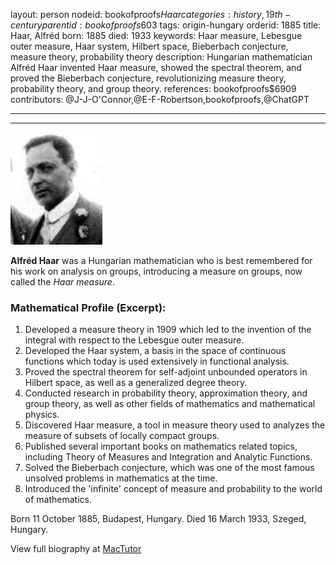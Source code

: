 layout: person
nodeid: bookofproofs$Haar
categories: history,19th-century
parentid: bookofproofs$603
tags: origin-hungary
orderid: 1885
title: Haar, Alfréd
born: 1885
died: 1933
keywords: Haar measure, Lebesgue outer measure, Haar system, Hilbert space, Bieberbach conjecture, measure theory, probability theory
description: Hungarian mathematician Alfréd Haar invented Haar measure, showed the spectral theorem, and proved the Bieberbach conjecture, revolutionizing measure theory, probability theory, and group theory.
references: bookofproofs$6909
contributors: @J-J-O'Connor,@E-F-Robertson,bookofproofs,@ChatGPT

---



---

![Haar.jpg](https://github.com/bookofproofs/bookofproofs.github.io/blob/main/_sources/_assets/images/portraits/Haar.jpg?raw=true)

**Alfréd Haar** was a Hungarian mathematician who is best remembered for his work on analysis on groups, introducing a measure on groups, now called the _Haar measure_.

### Mathematical Profile (Excerpt):
1. Developed a measure theory in 1909 which led to the invention of the integral with respect to the Lebesgue outer measure. 
2. Developed the Haar system, a basis in the space of continuous functions which today is used extensively in functional analysis. 
3. Proved the spectral theorem for self-adjoint unbounded operators in Hilbert space, as well as a generalized degree theory. 
4. Conducted research in probability theory, approximation theory, and group theory, as well as other fields of mathematics and mathematical physics.
5. Discovered Haar measure, a tool in measure theory used to analyzes the measure of subsets of locally compact groups. 
6. Published several important books on mathematics related topics, including Theory of Measures and Integration and Analytic Functions. 
7. Solved the Bieberbach conjecture, which was one of the most famous unsolved problems in mathematics at the time. 
8. Introduced the 'infinite' concept of measure and probability to the world of mathematics.

Born 11 October 1885, Budapest, Hungary. Died 16 March 1933, Szeged, Hungary.

View full biography at [MacTutor](https://mathshistory.st-andrews.ac.uk/Biographies/Haar/)
